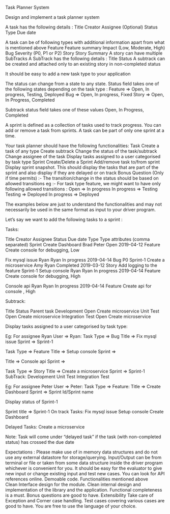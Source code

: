 Task Planner System

Design and implement a task planner system

A task has the following details :
Title
Creator
Assignee (Optional)
Status
Type
Due date

A task can be of following types with additional information apart from what is mentioned above
Feature
Feature summary
Impact (Low, Moderate, High)
Bug
Severity (P0, P1 or P2)
Story
Story Summary
A story can have multiple SubTracks
A SubTrack has the following details :
Title
Status
A subtrack can be created and attached only to an existing story in non-completed status


It should be easy to add a new task type to your application

The status can change from a state to any state.
Status field takes one of the following states depending on the task type :
Feature => Open, In progress, Testing, Deployed
Bug => Open, In progress, Fixed
Story => Open, In Progress, Completed

Subtrack status field takes one of these values
Open, In Progress, Completed


A sprint is defined as a collection of tasks used to track progress. You can add or remove a task from sprints.
A task can be part of only one sprint at a time.










Your task planner should have the following functionalities:
Task
Create a task of any type
Create subtrack
Change the status of the task/subtrack
Change assignee of the task
Display tasks assigned to a user categorised by task type
Sprint
Create/Delete a Sprint
Add/remove task to/from sprint
Display sprint snapshot. This should display the tasks that are part of the sprint and also display if they are delayed or on track
Bonus Question (Only if time permits) :-
The transition/change in the status should be based on allowed transitions
eg :-
For task type feature, we might want to have only following allowed transitions :
Open => In progress
In progress => Testing
Testing => Deployed
In progress  => Deployed
































The examples below are just to understand the functionalities and may not necessarily be used in the same format as input to your driver program.

Let’s say we want to add the following tasks to a sprint :

Tasks:

Title
Creator
Assignee
Status
Due date
Type
Type attributes (comma separated)
Sprint
Create Dashboard
Brad
Peter
Open
2019-04-12
Feature
Create console for debugging, Low


Fix mysql issue
Ryan
Ryan
In progress
2019-04-14
Bug
P0
Sprint-1
Create a microservice
Amy
Ryan
Completed
2019-03-12
Story
Add logging to the feature
Sprint-1
Setup console
Ryan
Ryan
In progress
2019-04-14
Feature
Create console for debugging, High


Console api
Ryan
Ryan
In progress
2019-04-14
Feature
Create api for console , High






Subtrack:

Title
Status
Parent task
Development
Open
Create microservice
Unit Test
Open
Create microservice
Integration Test
Open
Create microservice











Display tasks assigned to a user categorised by task type:

Eg: For assignee Ryan
User => Ryan:
Task Type => Bug
Title => Fix mysql issue
Sprint =>  Sprint-1

Task Type => Feature
Title => Setup console
Sprint =>

Title => Console api
Sprint =>

Task Type => Story
Title => Create a microservice
Sprint => Sprint-1
SubTrack:
Development
Unit Test
Integration Test


Eg: For assignee Peter
User => Peter:
Task Type => Feature:
Title => Create Dashboard
Sprint => Sprint Id/Sprint name


Display status of Sprint-1

Sprint title => Sprint-1
On track Tasks:
Fix mysql issue
Setup console
Create Dashboard

Delayed Tasks:
Create a microservice


Note: Task will come under “delayed task” if  the task (with non-completed status) has crossed the due date






Expectations :
Please make use of in memory data structures and do not use any external datastore for
storage/querying.
Input/Output can be from terminal or file or taken from some data structure inside the driver program whichever is convenient for you. It should be easy for the evaluator to give new input or change existing input and test new cases.
You can look for API references online.
Demoable code. Functionalities mentioned above  
Clean Interface design for the module.
Clean internal design and implementation of the library and the application.
Functional completeness is a must. Bonus questions are good to have.
Extensibility
Take care of Exception and Corner case handling.
Test cases covering various cases are good to have.
You are free to use the language of your choice.










